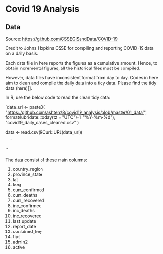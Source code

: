 # Covid 19 Analysis

## Data
Source:  https://github.com/CSSEGISandData/COVID-19

Credit to Johns Hopkins CSSE for compiling and reporting COVID-19 data on a daily basis. 

Each data file in here reports the figures as a cumulative amount. Hence, to obtain incremental figures, all the historical files must be compiled. 

However, data files have inconsistent format from day to day. Codes in here aim to clean and compile the daily data into a tidy data. Please find the tidy data (here)[]. 

In R, use the below code to read the clean tidy data:

`data_url <- 
    paste0(
      "https://github.com/ashten28/covid19_analysis/blob/master/01_data/",
      format(lubridate::today(tz = "UTC")-1, "%Y-%m-%d"),
      "covid19_daily_cases_cleaned.csv"
      )
      
data <- read.csv(RCurl::URL(data_url))

      `

``

The data consist of these main columns:

1. country_region
2. province_state
4. lat
5. long
6. cum_confirmed
7. cum_deaths
8. cum_recovered
9. inc_confirmed
10. inc_deaths
11. inc_recovered
12. last_update
13. report_date
14. combined_key
15. fips
16. admin2
17. active

